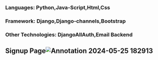 ### Languages: Python,Java-Script,Html,Css
### Framework: Django,Django-channels,Bootstrap
### Other Technologies: DjangoAllAuth,Email Backend

## Signup Page![Annotation 2024-05-25 182913](https://github.com/Ankit96500/webapp/assets/107850796/52768b2b-4fdc-48f9-8ce3-76102a862246)

